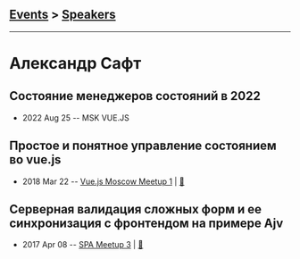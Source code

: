 ## [Events](../README.md) > [Speakers](../speakers.md)
---

# Александр Сафт

## Состояние менеджеров состояний в 2022
- 2022 Aug 25 -- MSK VUE.JS    
## Простое и понятное управление состоянием во vue.js
- 2018 Mar 22 -- [Vue.js Moscow Meetup 1](https://youtu.be/h9NQs0SEVoA?t=1h34m7s)  | [:notebook:](https://speakerdeck.com/vuejsmoscow/prostoie-i-poniatnoie-upravlieniie-sostoianiiem-vo-vue-dot-js-alieksandr-saft-vue-dot-js-moscow-meetup)  
## Серверная валидация сложных форм и ее синхронизация с фронтендом на примере Ajv
- 2017 Apr 08 -- [SPA Meetup 3](https://www.youtube.com/watch?v=Wg9jFQ8F7go)  | [:notebook:](https://www.slideshare.net/AvitoTech/ajv-zeeng)  
